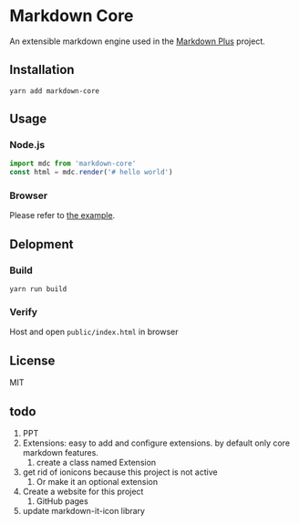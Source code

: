 # Markdown Core

An extensible markdown engine used in the [Markdown Plus](https://github.com/tylingsoft/markdown-plus) project.


## Installation

```
yarn add markdown-core
```


## Usage

### Node.js

```javascript
import mdc from 'markdown-core'
const html = mdc.render('# hello world')
```

### Browser

Please refer to [the example](./public).


## Delopment

### Build

```
yarn run build
```

### Verify

Host and open `public/index.html` in browser


## License

MIT


## todo

1. PPT
1. Extensions: easy to add and configure extensions. by default only core markdown features.
    1. create a class named Extension
1. get rid of ionicons because this project is not active
    1. Or make it an optional extension
1. Create a website for this project
    1. GitHub pages
1. update markdown-it-icon library
